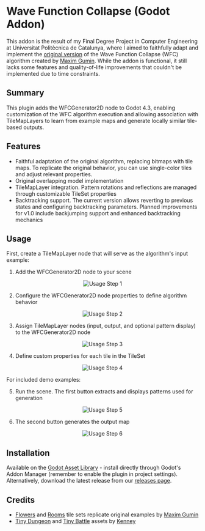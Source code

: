 # Wave Function Collapse (Godot Addon)

This addon is the result of my Final Degree Project in Computer Engineering at Universitat Politècnica de Catalunya, where I aimed to faithfully adapt and implement the [original version](https://github.com/mxgmn/WaveFunctionCollapse) of the Wave Function Collapse (WFC) algorithm created by [Maxim Gumin](https://github.com/mxgmn). While the addon is functional, it still lacks some features and quality-of-life improvements that couldn't be implemented due to time constraints.

## Summary

This plugin adds the WFCGenerator2D node to Godot 4.3, enabling customization of the WFC algorithm execution and allowing association with TileMapLayers to learn from example maps and generate locally similar tile-based outputs.

## Features

- Faithful adaptation of the original algorithm, replacing bitmaps with tile maps. To replicate the original behavior, you can use single-color tiles and adjust relevant properties.
- Original overlapping model implementation
- TileMapLayer integration. Pattern rotations and reflections are managed through customizable TileSet properties
- Backtracking support. The current version allows reverting to previous states and configuring backtracking parameters. Planned improvements for v1.0 include backjumping support and enhanced backtracking mechanics

## Usage

First, create a TileMapLayer node that will serve as the algorithm's input example:

1. Add the WFCGenerator2D node to your scene

<p align="center"><img alt="Usage Step 1" src="media/readme/Usage step 1.gif"></p>

2. Configure the WFCGenerator2D node properties to define algorithm behavior

<p align="center"><img alt="Usage Step 2" src="media/readme/Usage step 2.gif"></p>

3. Assign TileMapLayer nodes (input, output, and optional pattern display) to the WFCGenerator2D node

<p align="center"><img alt="Usage Step 3" src="media/readme/Usage step 3.gif"></p>

4. Define custom properties for each tile in the TileSet

<p align="center"><img alt="Usage Step 4" src="media/readme/Usage step 4.gif"></p>

For included demo examples:

5. Run the scene. The first button extracts and displays patterns used for generation

<p align="center"><img alt="Usage Step 5" src="media/readme/Usage step 5.gif"></p>

6. The second button generates the output map

<p align="center"><img alt="Usage Step 6" src="media/readme/Usage step 6.gif"></p>

## Installation

Available on the [Godot Asset Library](https://godotengine.org/asset-library/asset) - install directly through Godot's Addon Manager (remember to enable the plugin in project settings). Alternatively, download the latest release from our [releases page](https://github.com/Rayogenesis/WaveFunctionCollapse-GodotAddon/releases).

## Credits

- [Flowers](https://github.com/mxgmn/WaveFunctionCollapse/blob/master/samples/Flowers.png) and [Rooms](https://github.com/mxgmn/WaveFunctionCollapse/blob/master/samples/Rooms.png) tile sets replicate original examples by [Maxim Gumin](https://github.com/mxgmn)
- [Tiny Dungeon](https://kenney.nl/assets/tiny-dungeon) and [Tiny Battle](https://kenney.nl/assets/tiny-battle) assets by [Kenney](https://kenney.nl/)
